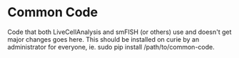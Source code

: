 # Common Code

Code that both LiveCellAnalysis and smFISH (or others) use and doesn't get major changes goes here. This should be installed on curie by an administrator for everyone, ie. sudo pip install /path/to/common-code.